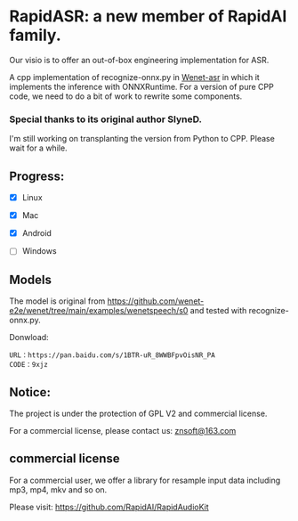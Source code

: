 # RapidASR: a new member of RapidAI family.

Our visio is to offer an out-of-box engineering implementation for ASR.

A cpp implementation of recognize-onnx.py in [Wenet-asr](https://github.com/wenet-e2e/wenet) in which it implements the inference with ONNXRuntime. For a version of pure CPP code, we need to do a bit of work to rewrite some components.

### Special thanks to its original author SlyneD.



I'm still working on transplanting the version  from Python to CPP. Please wait for a while.


## Progress:    

- [x] Linux
- [x] Mac
- [x] Android
- [ ] Windows



## Models

The model is original from https://github.com/wenet-e2e/wenet/tree/main/examples/wenetspeech/s0 and tested with recognize-onnx.py.

Donwload:
```
URL：https://pan.baidu.com/s/1BTR-uR_8WWBFpvOisNR_PA 
CODE：9xjz 

```


## Notice:

The project is under the protection of GPL V2 and commercial license.

For a commercial license, please contact us: znsoft@163.com

## commercial license

For a commercial user, we offer a library for resample input data including mp3, mp4, mkv  and so on.

Please visit: https://github.com/RapidAI/RapidAudioKit
